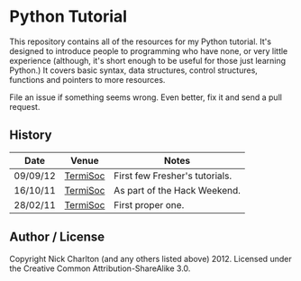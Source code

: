# Python Tutorial

This repository contains all of the resources for my Python tutorial. It's
designed to introduce people to programming who have none, or very little
experience (although, it's short enough to be useful for those just learning
Python.)
It covers basic syntax, data structures, control structures, functions and
pointers to more resources.

File an issue if something seems wrong. Even better, fix it and send a pull
request.

## History

Date     | Venue                            | Notes
-------- | -------------------------------- | ------------------------------
09/09/12 | [TermiSoc](http://termisoc.org/) | First few Fresher's tutorials.
16/10/11 | [TermiSoc](http://termisoc.org/) | As part of the Hack Weekend.
28/02/11 | [TermiSoc](http://termisoc.org/) | First proper one.

## Author / License

Copyright Nick Charlton (and any others listed above) 2012. Licensed under the
Creative Common Attribution-ShareAlike 3.0.

